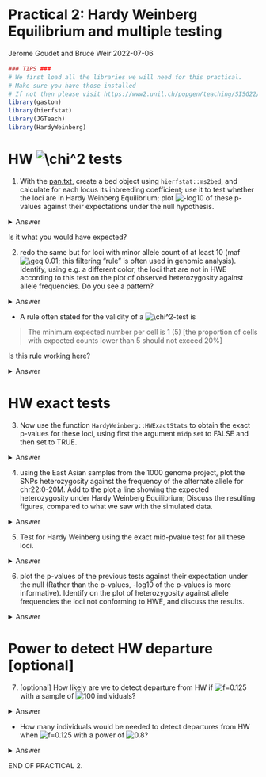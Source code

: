 Practical 2: Hardy Weinberg Equilibrium and multiple testing
================
Jerome Goudet and Bruce Weir
2022-07-06































``` r
### TIPS ###
# We first load all the libraries we will need for this practical. 
# Make sure you have those installed 
# If not then please visit https://www2.unil.ch/popgen/teaching/SISG22/
library(gaston)
library(hierfstat)
library(JGTeach)
library(HardyWeinberg)
```

# HW ![\\chi^2](https://latex.codecogs.com/png.image?%5Cdpi%7B110%7D&space;%5Cbg_white&space;%5Cchi%5E2 "\chi^2") tests

1.  With the
    [pan.txt](https://www2.unil.ch/popgen/teaching/SISGData/pan.txt),
    create a bed object using `hierfstat::ms2bed`, and calculate for
    each locus its inbreeding coefficient; use it to test whether the
    loci are in Hardy Weinberg Equilibrium; plot
    ![-log10](https://latex.codecogs.com/png.image?%5Cdpi%7B110%7D&space;%5Cbg_white&space;-log10 "-log10")
    of these p-values against their expectations under the null
    hypothesis.

<details>
<summary>
Answer
</summary>

``` r
# F=1-Ho/He
pan <- ms2bed("pan.txt")
inb.coeff <- 1 - pan@snps$hz/(2*pan@p*(1-pan@p)) # He = 2p(1-p)
# nb inds
ni <- dim(pan)[1] # or nrow(pan)
x2 <- ni*inb.coeff^2 
p.val.x2 <- pchisq(x2,df=1,lower=FALSE) # check ?pchisq
nl <- dim(pan)[2] # or ncol(pan)
# theoretical dist p.val under null
theo.pval <- (1:nl) / nl
plot(-log10(theo.pval),-log10(sort(p.val.x2)),
     col="red",cex=0.5,xlab="Theo p val dist",
     ylab="emp p-val dist x2", pch=16)
abline(c(0,1))
```

![](pract2_files/figure-gfm/unnamed-chunk-2-1.png)<!-- -->

</details>

Is it what you would have expected?

2.  redo the same but for loci with minor allele count of at least 10
    (maf
    ![\\geq 0.01](https://latex.codecogs.com/png.image?%5Cdpi%7B110%7D&space;%5Cbg_white&space;%5Cgeq%200.01 "\geq 0.01");
    this filtering “rule” is often used in genomic analysis). Identify,
    using e.g. a different color, the loci that are not in HWE according
    to this test on the plot of observed heterozygosity against allele
    frequencies. Do you see a pattern?

<details>
<summary>
Answer
</summary>

``` r
x <- (0:1000) / 1000 # same as seq(0,1,by=0.001)
# indexing on maf >= 1%
maf01 <- which(pan@snps$maf >= 0.01) # indexing of snps with maf >= 0.01
nl <- length(maf01)
theo.pval <- 1:nl / nl
plot(-log10(theo.pval),-log10(sort(p.val.x2[maf01])), 
     col="red",cex=0.5,xlab="Theo p val dist",
     ylab="emp p-val dist x2", pch=16)
abline(c(0,1))
```

![](pract2_files/figure-gfm/unnamed-chunk-3-1.png)<!-- -->

``` r
# highlight outliers in het ~ p plot 
plot(pan[,maf01]@p, pan[,maf01]@snps$hz, col="black", pch=16, cex=0.6, ylab = 'Het', xlab='p')
lines(x,2*x*(1-x),col="orange") 
outliers <- which(-log10(p.val.x2[maf01])>4) 
# two step indexing (first maf01 and then those points that are p-val outliers)
points(pan[,maf01][,outliers]@p, pan[,maf01][,outliers]@snps$hz, col="red", pch=16, cex=0.6)
```

![](pract2_files/figure-gfm/unnamed-chunk-3-2.png)<!-- -->

</details>

-   A rule often stated for the validity of a
    ![\\chi^2](https://latex.codecogs.com/png.image?%5Cdpi%7B110%7D&space;%5Cbg_white&space;%5Cchi%5E2 "\chi^2")-test
    is

> The minimum expected number per cell is 1 (5) \[the proportion of
> cells with expected counts lower than 5 should not exceed 20%\]

Is this rule working here?

<details>
<summary>
Answer
</summary>

``` r
par(mfrow=c(1,2))

# what frequency leads to np^2==1 e.g. p=(1/n)^0.5
# nb inds
ni <- dim(pan)[1]
xi <- 1
mafn1 <- which(pan@snps$maf >= (xi/ni)^.5) 
nl <- length(mafn1)
theo.pval <- 1:nl/nl
plot(-log10(theo.pval),-log10(sort(p.val.x2[mafn1])),
     col="red",cex=0.5,xlab="Theo p val dist", pch = 16,
     ylab="emp p-val dist x2",main=expression(np^2>=1));abline(c(0,1))

#what frequency leads to np^2==5
xi <- 5
mafn5 <- which(pan@snps$maf >= (xi/ni)^.5)
nl <- length(mafn5)
theo.pval <- 1:nl/nl
plot(-log10(theo.pval),-log10(sort(p.val.x2[mafn5])),
     col="red",cex=0.5,xlab="Theo p val dist", pch=16,
     ylab="emp p-val dist x2",main=expression(np^2>=5));abline(c(0,1))
```

![](pract2_files/figure-gfm/unnamed-chunk-4-1.png)<!-- -->

``` r
par(mfrow=c(1,1))
```

</details>

# HW exact tests

3.  Now use the function `HardyWeinberg::HWExactStats` to obtain the
    exact p-values for these loci, using first the argument `midp` set
    to FALSE and then set to TRUE.

<details>
<summary>
Answer
</summary>

``` r
# what are we cbinding here? 
hw.ex <- HWExactStats(cbind(pan@snps$N0, pan@snps$N1, pan@snps$N2), midp=FALSE)
hw.mp <- HWExactStats(cbind(pan@snps$N0, pan@snps$N1, pan@snps$N2), midp=TRUE)
nl <- length(hw.mp)

par(mfrow=c(1,2))

plot(-log10(1:nl/nl), -log10(sort(hw.ex)), cex=0.6, pch=16, col='red',
     xlab='theoretical p-val dist', ylab='emp p-val dist exact') ; abline(c(0,1))
plot(-log10(1:nl/nl), -log10(sort(hw.mp)), cex=0.6, pch=16, col='red',
      xlab='theoretical p-val dist', ylab='emp p-val dist exact-mp') ; abline(c(0,1))
```

![](pract2_files/figure-gfm/unnamed-chunk-5-1.png)<!-- -->

``` r
par(mfrow=c(1,1))
### TIPS 
# ';' allows you to specify two commands in one line  
```

</details>

4.  using the East Asian samples from the 1000 genome project, plot the
    SNPs heterozygosity against the frequency of the alternate allele
    for chr22:0-20M. Add to the plot a line showing the expected
    heterozygosity under Hardy Weinberg Equilibrium; Discuss the
    resulting figures, compared to what we saw with the simulated data.

<details>
<summary>
Answer
</summary>

``` r
# read vcf (care for path!)
ch22 <- read.VCF("chr22_Mb0_20.recode.vcf.gz") 
```

    ## ped stats and snps stats have been set. 
    ## 'p' has been set. 
    ## 'mu' and 'sigma' have been set.

``` r
# description file
samp.desc.file <- "https://www2.unil.ch/popgen/teaching/SISG18/integrated_call_samples_v3.20130502.ALL.panel"
samp.desc <- read.table(samp.desc.file,header=TRUE)
# subset EAS
EAS <- which(samp.desc$super_pop=="EAS")
plot(ch22[EAS,]@p, ch22[EAS,]@snps$hz, col="black", pch=16, cex=0.6, xlab='p',ylab='het',
     main='Het~p for EAS')
lines(x, 2*x*(1-x), col="orange")
```

![](pract2_files/figure-gfm/unnamed-chunk-6-1.png)<!-- -->

</details>

5.  Test for Hardy Weinberg using the exact mid-pvalue test for all
    these loci.

<details>
<summary>
Answer
</summary>

``` r
hw.mp.EAS <- HWExactStats(cbind(ch22[EAS,]@snps$N0, ch22[EAS,]@snps$N1, ch22[EAS,]@snps$N2), midp=TRUE)
```

</details>

6.  plot the p-values of the previous tests against their expectation
    under the null (Rather than the p-values, -log10 of the p-values is
    more informative). Identify on the plot of heterozygosity against
    allele frequencies the loci not conforming to HWE, and discuss the
    results.

<details>
<summary>
Answer
</summary>

``` r
nl <- length(hw.mp.EAS) # length of of p-values
plot(-log10(1:nl/nl), -log10(sort(hw.mp.EAS)), cex=0.6, pch=16);abline(c(0,1), xlab='theoretical p-val distr', 
                                                                       ylab='emp p-val dist exact-mp', main='QQplot for EAS' )
```

![](pract2_files/figure-gfm/unnamed-chunk-8-1.png)<!-- -->

``` r
# index outliers 
outliers <- which(-log10(hw.mp.EAS) > 6)
plot(ch22[EAS,]@p, ch22[EAS,]@snps$hz, col="black", pch=16, cex=0.6, xlab='p', ylab='Het')
lines(x, 2*x*(1-x), col="orange")
points(ch22[EAS,outliers]@p, ch22[EAS,outliers]@snps$hz, col="red",pch=16,cex=0.6)
```

![](pract2_files/figure-gfm/unnamed-chunk-8-2.png)<!-- -->
</details>

# Power to detect HW departure \[optional\]

7.  \[optional\] How likely are we to detect departure from HW if
    ![f=0.125](https://latex.codecogs.com/png.image?%5Cdpi%7B110%7D&space;%5Cbg_white&space;f%3D0.125 "f=0.125")
    with a sample of
    ![100](https://latex.codecogs.com/png.image?%5Cdpi%7B110%7D&space;%5Cbg_white&space;100 "100")
    individuals?

<details>
<summary>
Answer
</summary>

``` r
ni <- 100
f <- 0.125
pchisq(qchisq(0.95,df=1), df=1, ncp=ni*f^2, lower=FALSE)
```

    ## [1] 0.239527

``` r
#density of chisq with ncp nf2

x <- seq(0.2,20,0.1)
plot(x, dchisq(x,df=1), type="h", col='#FF000080',lwd =2,
     xlab=expression(chi^2), ylab="probability density") # chisq prob dens
lines(x, dchisq(x,df=1,ncp=ni*f^2), type="h", col='#0000FF80', lwd=2) # with ncp
legend('topright', lty=rep(1,2), col=c('#FF000080','#0000FF80'), lwd=c(2,2),legend=c('no ncp','ncp = nf^2'))
abline(v=qchisq(0.95,df=1)) # 95th centile of chisq dist 
```

![](pract2_files/figure-gfm/unnamed-chunk-9-1.png)<!-- -->
</details>

-   How many individuals would be needed to detect departures from HW
    when
    ![f=0.125](https://latex.codecogs.com/png.image?%5Cdpi%7B110%7D&space;%5Cbg_white&space;f%3D0.125 "f=0.125")
    with a power of
    ![0.8](https://latex.codecogs.com/png.image?%5Cdpi%7B110%7D&space;%5Cbg_white&space;0.8 "0.8")?

<details>
<summary>
Answer
</summary>

``` r
ns <- 1:10*100 
round( pchisq(qchisq(0.95,df=1), df=1, ncp=ns*f^2, lower=FALSE), digits=3)
```

    ##  [1] 0.240 0.424 0.581 0.705 0.798 0.865 0.911 0.942 0.963 0.977

``` r
ni <- 500
f <- 0.125
pchisq( qchisq(0.95,df=1), df=1, ncp=ni*f^2, lower=FALSE)
```

    ## [1] 0.7981762

``` r
plot(x, dchisq(x,df=1), type="h", col="#FF000080", lwd=2,
     xlab=expression(chi^2), ylab="probability density")
#density of chisq with ncp nf2
lines(x, dchisq(x,df=1,ncp=ni*f^2), type="h", col="#0000FF80",lwd=2) 
legend('topright', lty=rep(1,2), col=c('#FF000080','#0000FF80'),lwd=c(2,2), legend=c('no ncp','ncp = nf^2'))
abline(v=qchisq(0.95,df=1)) # 95th centile of chisq dist 
```

![](pract2_files/figure-gfm/unnamed-chunk-10-1.png)<!-- -->
</details>

END OF PRACTICAL 2.
